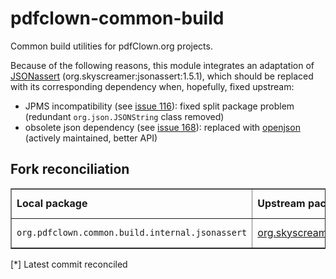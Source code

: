 # pdfclown-common-build

Common build utilities for pdfClown.org projects.

Because of the following reasons, this module integrates an adaptation of [JSONassert](https://github.com/skyscreamer/JSONassert) (org.skyscreamer:jsonassert:1.5.1), which should be replaced with its corresponding dependency when, hopefully, fixed upstream:

- JPMS incompatibility (see [issue 116](https://github.com/skyscreamer/JSONassert/issues/116)): fixed split package problem (redundant `org.json.JSONString` class removed)
- obsolete json dependency (see [issue 168](https://github.com/skyscreamer/JSONassert/issues/168)): replaced with [openjson](https://github.com/openjson/openjson) (actively maintained, better API)

## Fork reconciliation

<table border="1">
<tr>
<td><b>Local package</b></td>
<td><b>Upstream package</b></td>
<td><b>Upstream commit*</b></td>
<td><b>Upstream VCS</b></td>
</tr>
<tr><td><code>org.pdfclown.common.build.internal.jsonassert</code></td><td><a href="https://github.com/skyscreamer/JSONassert">org.skyscreamer.jsonassert</a></td><td><a href="https://github.com/skyscreamer/JSONassert/commit/7414e901af11c559bc553e5bb8e12b99a57d1c1c">7414e901af11c559bc553e5bb8e12b99a57d1c1c</a> (2022-07-11 18:50:49+0530)</td><td>git</td>
</tr>
</table>
[*] Latest commit reconciled
